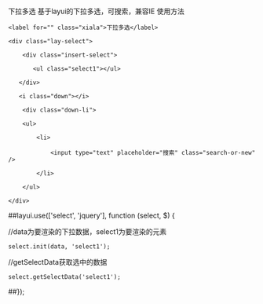 # 
下拉多选
基于layui的下拉多选，可搜索，兼容IE
使用方法

 <div>
    
    <label for="" class="xiala">下拉多选</label>
    
    <div class="lay-select">
        
        <div class="insert-select">
           
           <ul class="select1"></ul>
       
       </div>
       
       <i class="down"></i>
        
        <div class="down-li">
        
        <ul>
            
            <li>
                
                <input type="text" placeholder="搜索" class="search-or-new" />
            
            </li>
        
        </ul>
    
    </div>

  </div>

 </div>

##layui.use(['select', 'jquery'], function (select, $) {
  
  //data为要渲染的下拉数据，select1为要渲染的元素
    
    select.init(data, 'select1');
   
   
   //getSelectData获取选中的数据
    
    select.getSelectData('select1');
##});


